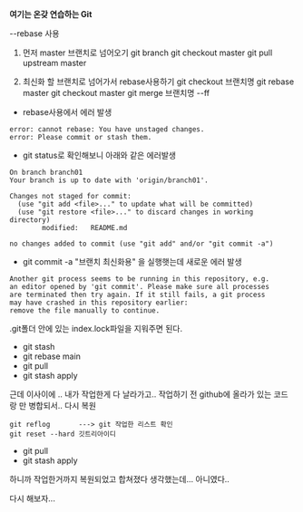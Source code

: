 **여기는 온갖 연습하는 Git**

--rebase 사용
1. 먼저 master 브랜치로 넘어오기
git branch
git checkout master
git pull upstream master

2. 최신화 할 브랜치로 넘어가서 rebase사용하기
git checkout 브랜치명
git rebase master
git checkout master
git merge 브랜치명 --ff

* rebase사용에서 에러 발생
````
error: cannot rebase: You have unstaged changes.
error: Please commit or stash them.
````


* git status로 확인해보니 아래와 같은 에러발생
````
On branch branch01
Your branch is up to date with 'origin/branch01'.

Changes not staged for commit:
  (use "git add <file>..." to update what will be committed)
  (use "git restore <file>..." to discard changes in working directory)
        modified:   README.md

no changes added to commit (use "git add" and/or "git commit -a")
````

* git commit -a "브랜치 최신화용" 을 실행햇는데 새로운 에러 발생
````
Another git process seems to be running in this repository, e.g.
an editor opened by 'git commit'. Please make sure all processes
are terminated then try again. If it still fails, a git process
may have crashed in this repository earlier:
remove the file manually to continue.
````
.git폴더 안에 있는 index.lock파일을 지워주면 된다.

* git stash
* git rebase main
* git pull
* git stash apply

근데 이사이에 .. 내가 작업한게 다 날라가고.. 작업하기 전 github에 올라가 있는 코드랑 만 병합되서..
다시 복원

````
git reflog       ---> git 작업한 리스트 확인
git reset --hard 깃트리아이디
`````

* git pull
* git stash apply

하니까 작업한거까지 복원되었고 합쳐졌다 생각했는데... 아니였다..

다시 해보자...